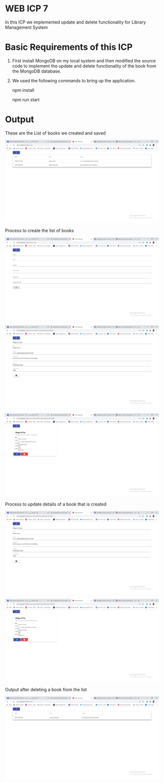 # WEB ICP 7

In this ICP we implemented update and delete functionality for Library Management System

# Basic Requirements of this ICP

1. First install MongoDB on my local system and then modified the source code to implement the update and delete functionality of the book from the MongoDB database.

2. We used the following commands to bring up the application.
    
    npm install
    
    npm run start
   
# Output

These are the List of books we created and saved

![books_list](https://github.com/Bhargav-Davuluri/web/blob/master/Web_Lesson7/Documentation/output_icp6.JPG)

Process to create the list of books

![step1](https://github.com/Bhargav-Davuluri/web/blob/master/Web_Lesson7/Documentation/book_create_output1.JPG)

![step2](https://github.com/Bhargav-Davuluri/web/blob/master/Web_Lesson7/Documentation/book_create_output2.JPG)

![step3](https://github.com/Bhargav-Davuluri/web/blob/master/Web_Lesson7/Documentation/book_create_output3.JPG)

Process to update details of a book that is created

![step1](https://github.com/Bhargav-Davuluri/web/blob/master/Web_Lesson7/Documentation/book_create_output2.JPG)

![step2](https://github.com/Bhargav-Davuluri/web/blob/master/Web_Lesson7/Documentation/book_create_output3.JPG)

Output after deleting a book from the list

![list_after_deleted](https://github.com/Bhargav-Davuluri/web/blob/master/Web_Lesson7/Documentation/delete_output.JPG)
